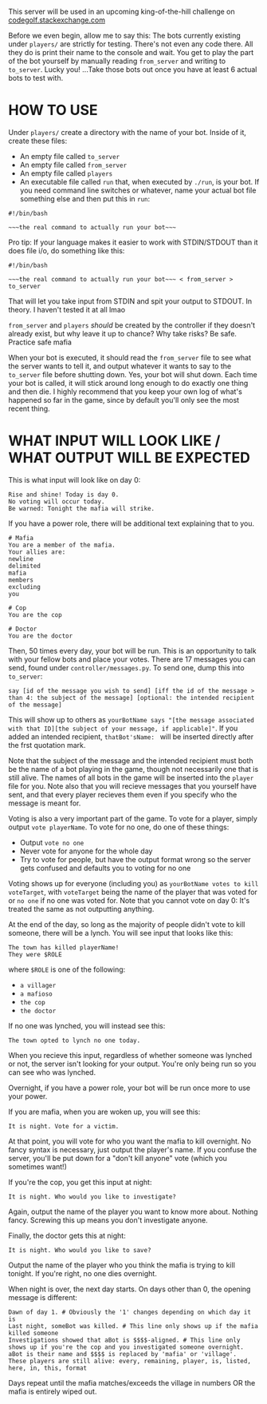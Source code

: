 This server will be used in an upcoming king-of-the-hill challenge on [codegolf.stackexchange.com](http://codegolf.stackexchange.com)

Before we even begin, allow me to say this: The bots currently existing under `players/` are strictly for testing. There's not even any code there. All they do is print their name to the console and wait. You get to play the part of the bot yourself by manually reading `from_server` and writing to `to_server`. Lucky you! ...Take those bots out once you have at least 6 actual bots to test with.

# HOW TO USE

Under `players/` create a directory with the name of your bot. Inside of it, create these files:

* An empty file called `to_server`
* An empty file called `from_server`
* An empty file called `players`
* An executable file called `run` that, when executed by `./run`, is your bot. If you need command line switches or whatever, name your actual bot file something else and then put this in `run`:

```
#!/bin/bash

~~~the real command to actually run your bot~~~
```

Pro tip: If your language makes it easier to work with STDIN/STDOUT than it does file i/o, do something like this:

```
#!/bin/bash

~~~the real command to actually run your bot~~~ < from_server > to_server
```
That will let you take input from STDIN and spit your output to STDOUT. In theory. I haven't tested it at all lmao

`from_server` and `players` *should* be created by the controller if they doesn't already exist, but why leave it up to chance? Why take risks? Be safe. Practice safe mafia

When your bot is executed, it should read the `from_server` file to see what the server wants to tell it, and output whatever it wants to say to the `to_server` file before shutting down. Yes, your bot will shut down. Each time your bot is called, it will stick around long enough to do exactly one thing and then die. I highly recommend that you keep your own log of what's happened so far in the game, since by default you'll only see the most recent thing.

# WHAT INPUT WILL LOOK LIKE / WHAT OUTPUT WILL BE EXPECTED

This is what input will look like on day 0:

```
Rise and shine! Today is day 0.
No voting will occur today.
Be warned: Tonight the mafia will strike.
```

If you have a power role, there will be additional text explaining that to you.

```
# Mafia
You are a member of the mafia.
Your allies are:
newline
delimited
mafia
members
excluding
you

# Cop
You are the cop

# Doctor
You are the doctor
```

Then, 50 times every day, your bot will be run. This is an opportunity to talk with your fellow bots and place your votes. There are 17 messages you can send, found under `controller/messages.py`. To send one, dump this into `to_server`:
```
say [id of the message you wish to send] [iff the id of the message > than 4: the subject of the message] [optional: the intended recipient of the message]
```
This will show up to others as `yourBotName says "[the message associated with that ID][the subject of your message, if applicable]"`. If you added an intended recipient, `thatBot'sName: ` will be inserted directly after the frst quotation mark.

Note that the subject of the message and the intended recipient must both be the name of a bot playing in the game, though not necessarily one that is still alive. The names of all bots in the game will be inserted into the `player` file for you. Note also that you will recieve messages that you yourself have sent, and that every player recieves them even if you specify who the message is meant for.

Voting is also a very important part of the game. To vote for a player, simply output `vote playerName`. To vote for no one, do one of these things:

* Output `vote no one`
* Never vote for anyone for the whole day
* Try to vote for people, but have the output format wrong so the server gets confused and defaults you to voting for no one

Voting shows up for everyone (including you) as `yourBotName votes to kill voteTarget`, with `voteTarget` being the name of the player that was voted for or `no one` if no one was voted for. Note that you cannot vote on day 0: It's treated the same as not outputting anything.

At the end of the day, so long as the majority of people didn't vote to kill someone, there will be a lynch. You will see input that looks like this:
```
The town has killed playerName!
They were $ROLE
```
where `$ROLE` is one of the following:

* `a villager`
* `a mafioso`
* `the cop`
* `the doctor`

If no one was lynched, you will instead see this:
```
The town opted to lynch no one today.
```
When you recieve this input, regardless of whether someone was lynched or not, the server isn't looking for your output. You're only being run so you can see who was lynched.

Overnight, if you have a power role, your bot will be run once more to use your power.

If you are mafia, when you are woken up, you will see this:
```
It is night. Vote for a victim.
```
At that point, you will vote for who you want the mafia to kill overnight. No fancy syntax is necessary, just output the player's name. If you confuse the server, you'll be put down for a "don't kill anyone" vote (which you sometimes want!)

If you're the cop, you get this input at night:
```
It is night. Who would you like to investigate?
```
Again, output the name of the player you want to know more about. Nothing fancy. Screwing this up means you don't investigate anyone.

Finally, the doctor gets this at night:
```
It is night. Who would you like to save?
```
Output the name of the player who you think the mafia is trying to kill tonight. If you're right, no one dies overnight.

When night is over, the next day starts. On days other than 0, the opening message is different:
```
Dawn of day 1. # Obviously the '1' changes depending on which day it is
Last night, someBot was killed. # This line only shows up if the mafia killed someone
Investigations showed that aBot is $$$$-aligned. # This line only shows up if you're the cop and you investigated someone overnight. aBot is their name and $$$$ is replaced by 'mafia' or 'village'.
These players are still alive: every, remaining, player, is, listed, here, in, this, format
```
Days repeat until the mafia matches/exceeds the village in numbers OR the mafia is entirely wiped out.
